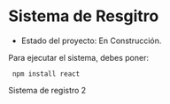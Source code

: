 <h1>Sistema de Resgitro</h1>

- Estado del proyecto: En Construcción.

Para ejecutar el sistema, debes poner:

``` npm install react```

Sistema de registro 2
